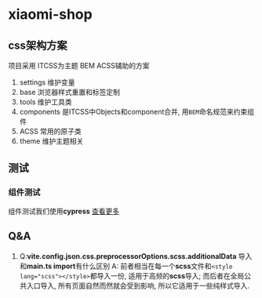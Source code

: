# xiaomi-shop

## css架构方案
项目采用 ITCSS为主题 BEM ACSS辅助的方案

1. settings 维护变量
2. base 浏览器样式重置和标签定制
3. tools 维护工具类 
4. components 是ITCSS中Objects和component合并, 用`BEM`命名规范来约束组件
5. ACSS 常用的原子类
6. theme 维护主题相关

## 测试

###  组件测试
组件测试我们使用**cypress** [查看更多](./docs/test/cypress.md)


## Q&A

1. Q:**vite.config.json.css.preprocessorOptions.scss.additionalData** 导入 和**main.ts import**有什么区别
   A: 前者相当在每一个**scss**文件和`<style lang="scss"></style>`都导入一份, 适用于高频的**scss**导入;
   而后者在全局公共入口导入, 所有页面自然而然就会受到影响, 所以它适用于一些纯样式导入.
